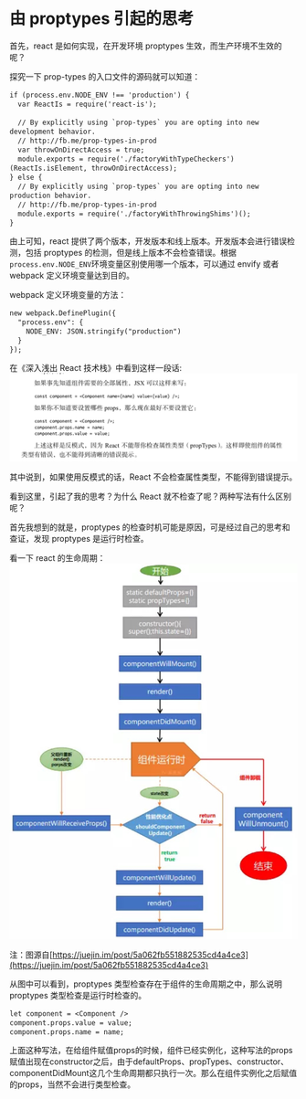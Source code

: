 # 由 proptypes 引起的思考

首先，react 是如何实现，在开发环境 proptypes 生效，而生产环境不生效的呢？

探究一下 prop-types 的入口文件的源码就可以知道：

```
if (process.env.NODE_ENV !== 'production') {
  var ReactIs = require('react-is');

  // By explicitly using `prop-types` you are opting into new development behavior.
  // http://fb.me/prop-types-in-prod
  var throwOnDirectAccess = true;
  module.exports = require('./factoryWithTypeCheckers')(ReactIs.isElement, throwOnDirectAccess);
} else {
  // By explicitly using `prop-types` you are opting into new production behavior.
  // http://fb.me/prop-types-in-prod
  module.exports = require('./factoryWithThrowingShims')();
}
```

由上可知，react 提供了两个版本，开发版本和线上版本。开发版本会进行错误检测，包括 proptypes 的检测，但是线上版本不会检查错误。根据`process.env.NODE_ENV`环境变量区别使用哪一个版本，可以通过 envify 或者 webpack 定义环境变量达到目的。

webpack 定义环境变量的方法：

```
new webpack.DefinePlugin({
  "process.env": {
    NODE_ENV: JSON.stringify("production")
  }
});
```

在《深入浅出 React 技术栈》中看到这样一段话:
![proptypes.png](./../assets/React/proptypes.png)

其中说到，如果使用反模式的话，React 不会检查属性类型，不能得到错误提示。

看到这里，引起了我的思考？为什么 React 就不检查了呢？两种写法有什么区别呢？

首先我想到的就是，proptypes 的检查时机可能是原因，可是经过自己的思考和查证，发现 proptypes  是运行时检查。

看一下 react 的生命周期：
![proptypes.png](./../assets/React/lifecircle.jpeg)

注：图源自[https://juejin.im/post/5a062fb551882535cd4a4ce3](https://juejin.im/post/5a062fb551882535cd4a4ce3)

从图中可以看到，proptypes 类型检查存在于组件的生命周期之中，那么说明 proptypes 类型检查是运行时检查的。

```
let component = <Component />
component.props.value = value;
component.props.name = name;
```

上面这种写法，在给组件赋值props的时候，组件已经实例化，这种写法的props赋值出现在constructor之后，由于defaultProps、propTypes、constructor、componentDidMount这几个生命周期都只执行一次。那么在组件实例化之后赋值的props，当然不会进行类型检查。